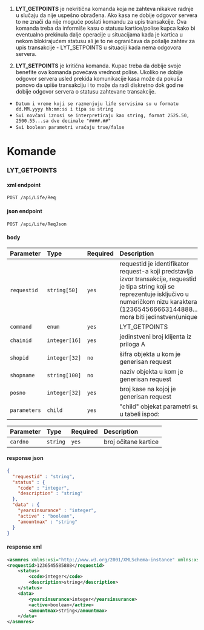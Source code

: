1. **LYT_GETPOINTS** je nekritična komanda koja ne zahteva nikakve radnje u slučaju da nije uspešno 
obrađena. Ako kasa ne dobije odgovor servera to ne znači da nije moguće poslati komandu za upis transakcije.
Ova komanda treba da informiše kasu o statusu kartice/polise kupca kako bi eventualno prekinula dalje operacije
u situacijama kada je kartica u nekom blokirajućem statusu ali je to ne ograničava da pošalje zahtev za 
upis transakcije - LYT_SETPOINTS u situaciji kada nema odgovora servera.

2. **LYT_SETPOINTS** je kritična komanda. Kupac treba da dobije svoje benefite ova komanda povećava vrednost polise.
Ukoliko ne dobije odgovor servera usled prekida komunikacije kasa može da pokuša ponovo da upiše transakciju i to može da 
radi diskretno dok god ne dobije odgovor servera o statusu zahtevane transakcije.

- `Datum i vreme koji se razmenjuju life servisima su u formatu dd.MM.yyyy hh:mm:ss i tipa su string`
- `Svi novčani iznosi se interpretiraju kao string, format 2525.50, 2500.55...sa dve decimale "####.##"`
- `Svi boolean parametri vraćaju true/false`

# Komande
### **LYT_GETPOINTS**

#### xml endpoint
```http
POST /api/Life/Req
```
#### json endpoint
```http
POST /api/Life/ReqJson
```
#### body

| Parameter    | Type          | Required | Description                                                                                                                                                                                                        |
|:-------------|:--------------|:---------|:-------------------------------------------------------------------------------------------------------------------------------------------------------------------------------------------------------------------|
| `requestid`  | `string[50]`  | `yes`    | requestid je identifikator request-a koji predstavlja izvor transakcije, requestid je tipa string koji se reprezentuje isključivo u numeričkom nizu karaktera (123654566663144888...) mora biti jedinstven(unique) |
| `command`    | `enum`        | `yes`    | LYT_GETPOINTS                                                                                                                                                                                                      |
| `chainid`    | `integer[16]` | `yes`    | jedinstveni broj klijenta iz priloga A                                                                                                                                                                             |
| `shopid`     | `integer[32]` | `no`     | šifra objekta u kom je generisan request                                                                                                                                                                           |
| `shopname`   | `string[100]` | `no`     | naziv objekta u kom je generisan request                                                                                                                                                                           |
| `posno`      | `integer[32]` | `yes`    | broj kase na kojoj je generisan request                                                                                                                                                                            |
| `parameters` | `child`       | `yes`    | "child" objekat parametri su u tabeli ispod:                                                                                                                                                                       |

| Parameter   | Type      | Required | Description          |
|:------------|:----------|:---------|:---------------------|
| `cardno`    | `string`  | `yes`    | broj očitane kartice |

#### response json
```json
{
  "requestid" : "string",
  "status" : {
    "code" : "integer",
    "description" : "string"
  },
  "data" : {
    "yearsinsurance" : "integer",
    "active" : "boolean",
    "amountmax" : "string"
  }
}
```
#### response xml
```xml
<asmmres xmlns:xsi="http://www.w3.org/2001/XMLSchema-instance" xmlns:xsd="http://www.w3.org/2001/XMLSchema">
<requestid>1236545585888</requestid>
    <status>
        <code>integer</code>
        <description>string</description>
    </status>
    <data>
        <yearsinsurance>integer</yearsinsurance>
        <active>boolean</active>
        <amountmax>string</amountmax>
    </data>
</asmmres>
```
